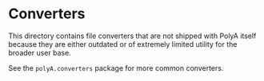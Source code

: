 # Converters

This directory contains file converters that are not shipped with PolyA itself
because they are either outdated or of extremely limited utility for the broader
user base.

See the `polyA.converters` package for more common converters.